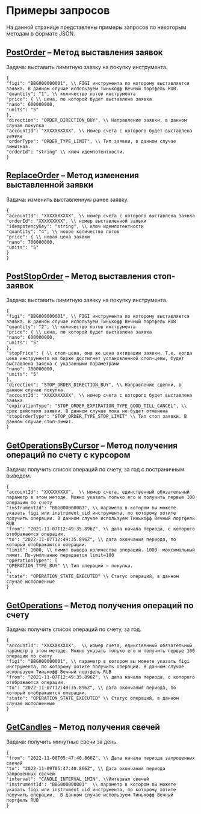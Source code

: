 # Примеры запросов

На данной странице представлены примеры запросов по некоторым методам в формате JSON.

## [PostOrder](/investAPI/orders/#postorder) – Метод выставления заявок

Задача: выставить лимитную заявку на покупку инструмента.
```
{
"figi": "BBG000000001", \\ FIGI инструмента по которому выставляется заявка. В данном случае используем Тинькофф Вечный портфель RUB.
"quantity": "1", \\ количество лотов инструмента
"price": { \\ цена, по которой будет выставлена заявка
"nano": 600000000,
"units": "5"
},
"direction": "ORDER_DIRECTION_BUY", \\ Направление заявки, в данном случае покупка
"accountId": "XXXXXXXXXX", \\ Номер счета с которого будет выставлена заявка
"orderType": "ORDER_TYPE_LIMIT", \\ Тип заявки, в данном случае лимитная.
"orderId": "string" \\ ключ идемпотентности.
}
```
## [ReplaceOrder](/investAPI/orders/#replaceorder) – Метод изменения выставленной заявки

Задача: изменить выставленную ранее заявку.
```
{
"accountId": "XXXXXXXXXX", \\ номер счета с которого выставлена заявка
"orderId": "XXXXXXXXX", \\ номер выставленной заявки
"idempotencyKey": "string", \\ ключ идемпотентности
"quantity": "4", \\ новое количество лотов
"price": { \\ новая цена заявки
"nano": 700000000,
"units": "5"
}
}
```
## [PostStopOrder](/investAPI/stoporders/#poststoporder) – Метод выставления стоп-заявок

Задача: выставить лимитную заявку на покупку инструмента.

```
{
"figi": "BBG000000001", \\ FIGI инструмента по которому выставляется заявка. В данном случае используем Тинькофф Вечный портфель RUB
"quantity": "2", \\ количество лотов инструмента
"price": { \\ цена, по которой будет выставлена заявка
"nano": 600000000,
"units": "5"
},
"stopPrice": { \\ стоп-цена, она же цена активации заявки. Т.е. когда цена инструмента на бирже достигнет установленной стоп-цены, будет выставлена заявка с указанными параметрами
"nano": 700000000,
"units": "5"
},
"direction": "STOP_ORDER_DIRECTION_BUY", \\ Направление сделки, в данном случае покупка.
"accountId": "XXXXXXXXXX", \\ номер счета с которого будет выставлена заявка
"expirationType": "STOP_ORDER_EXPIRATION_TYPE_GOOD_TILL_CANCEL", \\ срок действия заявки. В данном случае пока не будет отменена
"stopOrderType": "STOP_ORDER_TYPE_STOP_LIMIT" \\ Тип стоп заявки. В данном случае стоп-лимит.
}
```



## [GetOperationsByCursor](/investAPI/operations/#getoperationsbycursor) – Метод получения операций по счету с курсором

Задача: получить список операций по счету, за год с постраничным выводом.
```
{
"accountId": "XXXXXXXXX",  \\ номер счета, единственный обязательный параметр в этом методе. Можно указать только его и получить первые 100 операции по счету
"instrumentId": "BBG000000001", \\ параметр в котором вы можете указать figi или instrument_uid инструмента, по которому хотите получить операции. В данном случае используем Тинькофф Вечный портфель RUB
"from": "2021-11-07T12:49:35.896Z", \\ дата начала периода, с которого отображаются операции.
"to": "2022-11-07T12:49:35.896Z", \\ дата окончания периода, по который отображаются операции.
"limit": 1000, \\ лимит вывода количества операций. 1000- максимальный лимит. По-умолчанию передается limit=100
"operationTypes": [
"OPERATION_TYPE_BUY" \\ Тип операций – покупка.
],
"state": "OPERATION_STATE_EXECUTED" \\ Статус операций, в данном случае исполненные
}
```
## [GetOperations](/investAPI/operations/#getoperations) – Метод получения операций по счету

Задача: получить список операций по счету, за год.
```
{
"accountId": "XXXXXXXXXX",  \\ номер счета, единственный обязательный параметр в этом методе. Можно указать только его и получить первые 100 операции по счету
"figi": "BBG000000001", \\ параметр в котором вы можете указать figi инструмента, по которому хотите получить операции. В данном случае используем Тинькофф Вечный портфель RUB
"from": "2021-11-07T12:49:35.896Z", \\ дата начала периода, с которого отображаются операции.
"to": "2022-11-07T12:49:35.896Z", \\ дата окончания периода, по который отображаются операции.
"state": "OPERATION_STATE_EXECUTED" \\ Статус операций, в данном случае исполненные
}
```
## [GetCandles](/investAPI/marketdata/#getcandles) – Метод получения свечей

Задача: получить минутные свечи за день.
```
{
"from": "2022-11-08T05:47:40.866Z", \\ Дата начала периода запрошенных свечей
"to": "2022-11-09T05:47:40.866Z", \\ Дата окончания периода запрошенных свечей
"interval": "CANDLE_INTERVAL_1MIN", \\Интервал свечей
"instrumentId": "BBG000000001"  \\ параметр в котором вы можете указать figi или instrument_uid инструмента, по которому хотите получить операции.  В данном случае используем Тинькофф Вечный портфель RUB
}
```

